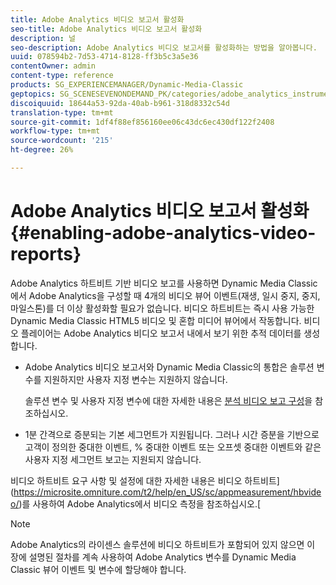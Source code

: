```yaml
---
title: Adobe Analytics 비디오 보고서 활성화
seo-title: Adobe Analytics 비디오 보고서 활성화
description: 널
seo-description: Adobe Analytics 비디오 보고서를 활성화하는 방법을 알아봅니다.
uuid: 078594b2-7d53-4714-8128-ff3b5c3a5e36
contentOwner: admin
content-type: reference
products: SG_EXPERIENCEMANAGER/Dynamic-Media-Classic
geptopics: SG_SCENESEVENONDEMAND_PK/categories/adobe_analytics_instrumentation_kit
discoiquuid: 18644a53-92da-40ab-b961-318d8332c54d
translation-type: tm+mt
source-git-commit: 1df4f88ef856160ee06c43dc6ec430df122f2408
workflow-type: tm+mt
source-wordcount: '215'
ht-degree: 26%

---
```



# Adobe Analytics 비디오 보고서 활성화{#enabling-adobe-analytics-video-reports}

Adobe Analytics 하트비트 기반 비디오 보고를 사용하면 Dynamic Media Classic에서 Adobe Analytics을 구성할 때 4개의 비디오 뷰어 이벤트(재생, 일시 중지, 중지, 마일스톤)를 더 이상 활성화할 필요가 없습니다. 비디오 하트비트는 즉시 사용 가능한 Dynamic Media Classic HTML5 비디오 및 혼합 미디어 뷰어에서 작동합니다. 비디오 플레이어는 Adobe Analytics 비디오 보고서 내에서 보기 위한 추적 데이터를 생성합니다.

* Adobe Analytics 비디오 보고서와 Dynamic Media Classic의 통합은 솔루션 변수를 지원하지만 사용자 지정 변수는 지원하지 않습니다.

   솔루션 변수 및 사용자 지정 변수에 대한 자세한 내용은 [분석 비디오 보고 구성](https://microsite.omniture.com/t2/help/en_US/sc/appmeasurement/hbvideo/video_analytics_config.html)을 참조하십시오.

* 1분 간격으로 증분되는 기본 세그먼트가 지원됩니다. 그러나 시간 증분을 기반으로 고객이 정의한 중대한 이벤트, % 중대한 이벤트 또는 오프셋 중대한 이벤트와 같은 사용자 지정 세그먼트 보고는 지원되지 않습니다.

비디오 하트비트 요구 사항 및 설정에 대한 자세한 내용은 비디오 하트비트](https://microsite.omniture.com/t2/help/en_US/sc/appmeasurement/hbvideo/)를 사용하여 Adobe Analytics에서 비디오 측정을 참조하십시오.[

>[!NOTE]
>
>Adobe Analytics의 라이센스 솔루션에 비디오 하트비트가 포함되어 있지 않으면 이 장에 설명된 절차를 계속 사용하여 Adobe Analytics 변수를 Dynamic Media Classic 뷰어 이벤트 및 변수에 할당해야 합니다.

